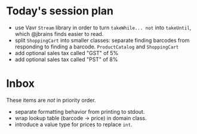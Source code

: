 # Today's session plan

- use Vavr `Stream` library in order to turn `takeWhile... not` into `takeUntil`, which @jbrains finds easier to read.
- split `ShoppingCart` into smaller classes: separate finding barcodes from responding to finding a barcode. `ProductCatalog` and `ShoppingCart`
- add optional sales tax called "GST" of 5%
- add optional sales tax called "PST" of 8%

# Inbox

These items are _not_ in priority order.

- separate formatting behavior from printing to stdout.
- wrap lookup table (barcode -> price) in domain class.
- introduce a value type for prices to replace `int`.
